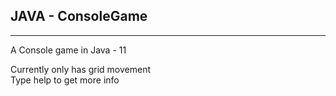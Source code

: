 ## JAVA - ConsoleGame

---

A Console game in Java - 11

Currently only has grid movement \
Type help to get more info
